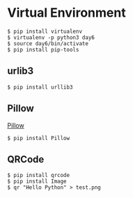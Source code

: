 # Virtual Environment

```
$ pip install virtualenv
$ virtualenv -p python3 day6
$ source day6/bin/activate
$ pip install pip-tools
```

## urlib3

```
$ pip install urllib3
```

## Pillow

[Pillow](https://pillow.readthedocs.io/en/latest/installation.html)

```
$ pip install Pillow
```

## QRCode

```
$ pip install qrcode
$ pip install Image
$ qr "Hello Python" > test.png
```
